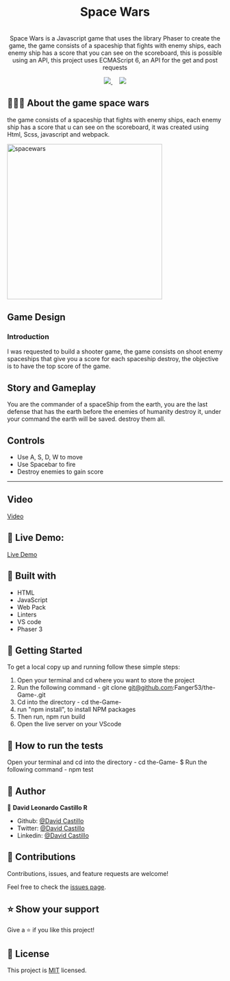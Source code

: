 <h1 align="center">Space Wars </h1>

<p align="center">
  
  <br>
    Space Wars is a Javascript game that uses the library Phaser to create the game,  the game consists of a spaceship that fights with enemy ships, each enemy ship has a score that you can see on the scoreboard, this is possible using an API, this project uses ECMAScript 6, an API for the get and post requests
</p>

<p align="center">
  <a href="https://github.com/Fanger53/the-Game-/issues">
    <img src="https://img.shields.io/badge/REPORT%20A%20BUG-purple?style=for-the-badge">
  </a>
   ‎ ‎ ‎ ‎
  <a href="https://github.com/Fanger53/the-Game-">
    <img src="https://img.shields.io/badge/Request%20a%20feature-purple?style=for-the-badge">
  </a>
</p>



## 👩🏼‍💻 About the game space wars

the game consists of a spaceship that fights with enemy ships, each enemy ship has a score that u can see on the scoreboard, it was created using Html, Scss, javascript and webpack.


<img width="362" alt="spacewars" src="https://user-images.githubusercontent.com/31552010/126503079-ca798f35-ddec-47ea-9cb3-5fef5d4b8a63.png">

## Game Design

### Introduction 

I was requested to build a shooter game, the game consists on shoot enemy spaceships that give you a score for each spaceship destroy, the objective is to have the top score of the game.

## Story and Gameplay

You are the commander of a spaceShip from the earth, you are the last defense that has the earth before the enemies of humanity destroy it, under your command the earth will be saved. destroy them all.

## Controls

- Use A, S, D, W to move
- Use Spacebar to fire
- Destroy enemies to gain score

<hr>

## Video

[Video](https://www.loom.com/share/77c3d67401184d8abdf72b7ab7b9787b)


## 🔴 Live Demo:

[Live Demo](https://raw.githack.com/Fanger53/the-Game-/game/dist/index.html)

## 🔧 Built with

- HTML
- JavaScript
- Web Pack 
- Linters
- VS code
- Phaser 3




## 🤖 Getting Started

To get a local copy up and running follow these simple steps:

1. Open your terminal and cd where you want to store the project
2. Run the following command - git clone git@github.com:Fanger53/the-Game-.git
3. Cd into the directory - cd the-Game-
4. run "npm install", to install NPM packages
5. Then run, npm run build
6. Open the live server on your VScode

## :mechanical_arm: How to run the tests
Open your terminal and cd into the directory - cd the-Game- $
Run the following command - npm test


## 👥 Author

👤 **David Leonardo Castillo R**

- Github: [@David Castillo](https://github.com/Fanger53)
- Twitter: [@David Castillo](https://twitter.com/DavidLe97005129)
- Linkedin: [@David Castillo](https://www.linkedin.com/in/david-castillo-61ba10b8/)



## 🤝 Contributions

Contributions, issues, and feature requests are welcome!

Feel free to check the [issues page](https://github.com/Fanger53/restaurant-webpack/issues).


## ⭐ Show your support

Give a ⭐️ if you like this project!


## 📝 License

This project is [MIT](https://opensource.org/licenses/MIT) licensed.


